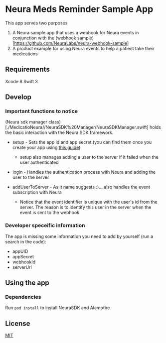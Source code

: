 # Neura Meds Reminder Sample App

This app serves two purposes
1. A Neura sample app that uses a webhook for Neura events in conjunction with the (webhook sample)[https://github.com/NeuraLabs/neura-webhook-sample]
2. A product example for using Neura events to help a patient take their medications

## Requirements

Xcode 8
Swift 3

## Develop

### Important functions to notice

(Neura sdk manager class)[./MedicatioNeura//NeuraSDK%20Manager/NeuraSDKManager.swift] holds the basic interaction with the Neura SDK framework.

* setup - Sets the app id and app secret (you can find them once you create your app using [this guide](https://dev.theneura.com/docs/guide/ios/setup))
  * setup also manages adding a user to the server if it failed when the user authenticated

* login - Handles the authentication process with Neura and adding the user to the server

* addUserToServer - As it name suggests :)... also handles the event subscription with Neura
  * Notice that the event identifier is unique with the user's id from the server. The reason is to identify this user in the server when the event is sent to the webhook

### Developer speceific information

The app is missing some information you need to add by yourself (run a search in the code):
* appUID
* appSecret
* webhookId
* serverUrl

## Using the app

### Dependencies

Run ``` pod install ``` to install NeuraSDK and Alamofire

## License
[MIT](LICENSE)
